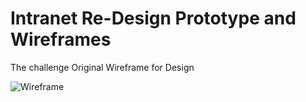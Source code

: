 # Intranet Re-Design Prototype and Wireframes
The challenge 
Original Wireframe for Design  

![Wireframe](https://s-media-cache-ak0.pinimg.com/564x/ed/9f/c2/ed9fc2c3a03a03b6b5402de111935e81.jpg)
